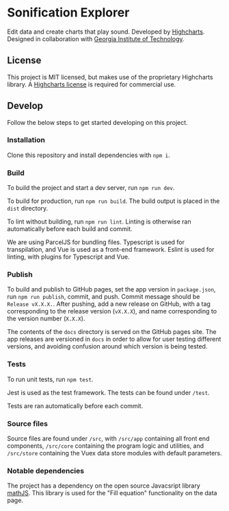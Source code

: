 # Sonification Explorer

Edit data and create charts that play sound. Developed by [Highcharts](https://www.highcharts.com). Designed in collaboration with [Georgia Institute of Technology](https://www.gatech.edu/).

## License

This project is MIT licensed, but makes use of the proprietary Highcharts library. A [Highcharts license](https://highcharts.com) is required for commercial use.

## Develop

Follow the below steps to get started developing on this project.

### Installation

Clone this repository and install dependencies with `npm i`.

### Build

To build the project and start a dev server, run `npm run dev`.

To build for production, run `npm run build`. The build output is placed in the `dist` directory.

To lint without building, run `npm run lint`. Linting is otherwise ran automatically before each build and commit.

We are using ParcelJS for bundling files. Typescript is used for transpilation, and Vue is used as a front-end framework. Eslint is used for linting, with plugins for Typescript and Vue. 

### Publish

To build and publish to GitHub pages, set the app version in `package.json`, run `npm run publish`, commit, and push. Commit message should be `Release vX.X.X.`. After pushing, add a new release on GitHub, with a tag corresponding to the release version (`vX.X.X`), and name corresponding to the version number (`X.X.X`).

The contents of the `docs` directory is served on the GitHub pages site. The app releases are versioned in `docs` in order to allow for user testing different versions, and avoiding confusion around which version is being tested.

### Tests

To run unit tests, run `npm test`.

Jest is used as the test framework. The tests can be found under `/test`.

Tests are ran automatically before each commit.

### Source files

Source files are found under `/src`, with `/src/app` containing all front end components, `/src/core` containing the program logic and utilities, and `/src/store` containing the Vuex data store modules with default parameters.

### Notable dependencies

The project has a dependency on the open source Javacsript library [mathJS](https://mathjs.org). This library is used for the "Fill equation" functionality on the data page.
